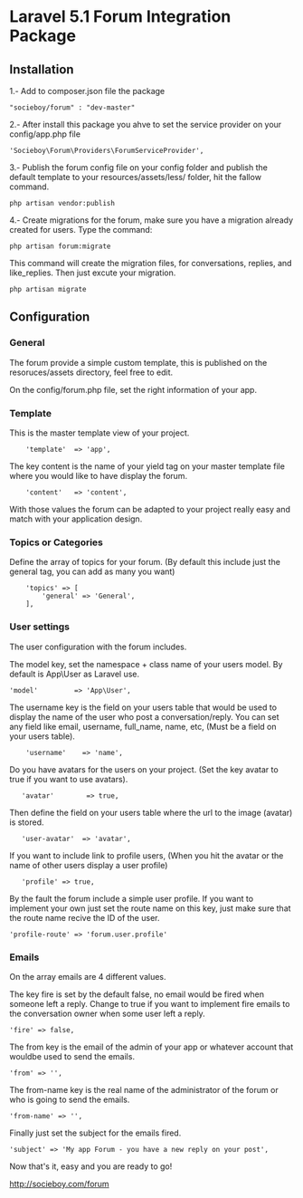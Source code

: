 # Laravel 5.1 Forum Integration Package

## Installation

1.- Add to composer.json file the package
```
"socieboy/forum" : "dev-master"
```

2.- After install this package you ahve to set the service provider on your config/app.php file
```
'Socieboy\Forum\Providers\ForumServiceProvider',
```

3.- Publish the forum config file on your config folder and publish the default template to your resources/assets/less/ folder, hit the fallow command.
```
php artisan vendor:publish
```

4.- Create migrations for the forum, make sure you have a migration already created for users. Type the command:
```
php artisan forum:migrate
```
This command will create the migration files, for conversations, replies, and like_replies. Then just excute your migration.
```
php artisan migrate
```

## Configuration

### General

The forum provide a simple custom template, this is published on the resoruces/assets directory, feel free to edit.

On the config/forum.php file, set the right information of your app.

### Template

This is the master template view of your project.
```
    'template'  => 'app',
```

The key content is the name of your yield tag on your master template file where you would like to have display the forum.
```
    'content'   => 'content',
```

With those values the forum can be adapted to your project really easy and match with your application design.


### Topics or Categories

Define the array of topics for your forum. (By default this include just the general tag, you can add as many you want)
```
    'topics' => [
        'general' => 'General',
    ],
```

### User settings

The user configuration with the forum includes.

The model key, set the namespace + class name of your users model. By default is App\User as Laravel use.
```
'model'         => 'App\User',
```

The username key is the field on your users table that would be used to display the name of the user who post a conversation/reply. You can set any field like email, username, full_name, name, etc, (Must be a field on your users table).
```
    'username'    => 'name',
```

Do you have avatars for the users on your project. (Set the key avatar to true if you want to use avatars).
```
   'avatar'        => true,
```

Then define the field on your users table where the url to the image (avatar) is stored.
```
   'user-avatar'  => 'avatar',
```

If you want to include link to profile users, (When you hit the avatar or the name of other users display a user profile)
```
   'profile' => true,
```

By the fault the forum include a simple user profile. If you want to implement your own just set the route name on this key, just make sure that the route name recive the ID of the user.
```
'profile-route' => 'forum.user.profile'
```

### Emails

On the array emails are 4 different values.

The key fire is set by the default false, no email would be fired when someone left a reply. Change to true if you want to implement fire emails to the conversation owner when some user left a reply.
```
'fire' => false,
```

The from key is the email of the admin of your app or whatever account that wouldbe used to send the emails.
```
'from' => '',
```

The from-name key is the real name of the administrator of the forum or who is going to send the emails.
```
'from-name' => '',
```

Finally just set the subject for the emails fired.
```
'subject' => 'My app Forum - you have a new reply on your post',
```

Now that's it, easy and you are ready to go!

http://socieboy.com/forum
